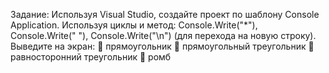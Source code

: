 Задание:
Используя Visual Studio, создайте проект по шаблону Console Application.
Используя циклы и метод:
Console.Write("*"), Console.Write(" "), Console.Write("\n") (для перехода на новую строку).
Выведите на экран:
 прямоугольник
 прямоугольный треугольник
 равносторонний треугольник
 ромб
